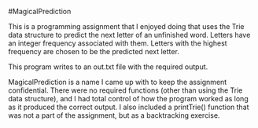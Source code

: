 #MagicalPrediction

This is a programming assignment that I enjoyed doing that uses the Trie data structure to predict the next letter of an unfinished word. Letters have an integer frequency associated with them. Letters with the highest frequency are chosen to be the predicted next letter.

This program writes to an out.txt file with the required output.

MagicalPrediction is a name I came up with to keep the assignment confidential. There were no required functions (other than using the Trie data structure), and I had total control of how the program worked as long as it produced the correct output. I also included a printTrie() function that was not a part of the assignment, but as a backtracking exercise.
